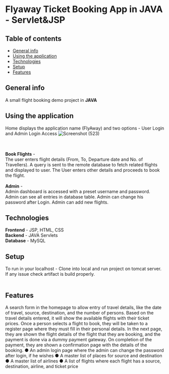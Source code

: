 # Flyaway Ticket Booking App in JAVA - Servlet&JSP

## Table of contents
* [General info](#general-info)
* [Using the application](#using-the-application)
* [Technologies](#technologies)
* [Setup](#setup)
* [Features](#features)


## General info
A small flight booking demo project in <b>JAVA</b> 

## Using the application
Home displays the application name (FlyAway) and two options - User Login and Admin Login Access
![Screenshot (523)](https://user-images.githubusercontent.com/101262568/163674789-cf62a45a-daa9-4c72-8bc3-b708127e54b4.png)

<br><br>
<b>Book Flights</b>  - <br>
The user enters flight details (From, To, Departure date and No. of Travellers). 
A query is sent to the remote database to fetch related flights and displayed to user.
The User enters other details and proceeds to book the flight.
<br><br>
<b>Admin</b>  - <br>
Admin dashboard is accessed with a preset username and password.
Admin can see all entries in database table.
Admin can change his password after Login.
Admin can add new flights.

## Technologies
<b>Frontend</b> - JSP, HTML, CSS <br>
<b>Backend</b> - JAVA Servlets <br>
<b>Database</b> - MySQL <br>


## Setup
To run in your localhost - Clone into local and run project on tomcat server. If any issue check artifact is build properly.
<br><br>

## Features
A search form in the homepage to allow entry of travel details, like the date of travel, source, destination, and the number of persons.
Based on the travel details entered, it will show the available flights with their ticket prices.
Once a person selects a flight to book, they will be taken to a register page where they must fill in their personal details. In the next page, they are shown the flight details of the flight that they are booking, and the payment is done via a dummy payment gateway. On completion of the payment, they are shown a confirmation page with the details of the booking. 
● An admin login page where the admin can change the password after login, if he wishes
● A master list of places for source and destination
● A master list of airlines
● A list of flights where each flight has a source, destination, airline, and ticket price


